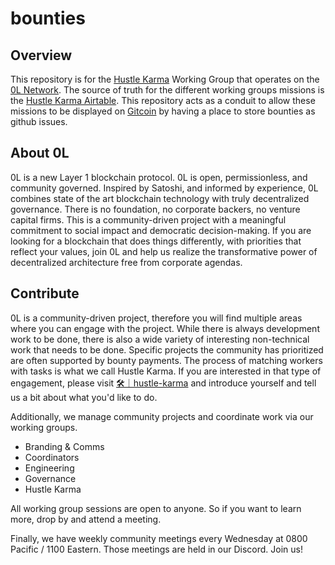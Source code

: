 # bounties


## Overview

This repository is for the [Hustle Karma](https://handbook.0l.network/index.php?title=Hustle_Karma) Working Group that operates on the [0L Network](https://0l.network/). The source of truth for the different working groups missions is the [Hustle Karma Airtable](https://airtable.com/shrCuXWvrZgHkspk7/tblixhNzkEaKt3a75). This repository acts as a conduit to allow these missions to be displayed on [Gitcoin](https://gitcoin.co/) by having a place to store bounties as github issues.

## About 0L

0L is a new Layer 1 blockchain protocol. 0L is open, permissionless, and community governed. Inspired by Satoshi, and informed by experience, 0L combines state of the art blockchain technology with truly decentralized governance. There is no foundation, no corporate backers, no venture capital firms. This is a community-driven project with a meaningful commitment to social impact and democratic decision-making. If you are looking for a blockchain that does things differently, with priorities that reflect your values, join 0L and help us realize the transformative power of decentralized architecture free from corporate agendas. 


## Contribute

0L is a community-driven project, therefore you will find multiple areas where you can engage with the project. While there is always development work to be done, there is also a wide variety of interesting non-technical work that needs to be done. Specific projects the community has prioritized are often supported by bounty payments. The process of matching workers with tasks is what we call Hustle Karma. If you are interested in that type of engagement, please visit [🛠｜hustle-karma](https://discord.gg/wqdnrBZX) and introduce yourself and tell us a bit about what you'd like to do. 

Additionally, we manage community projects and coordinate work via our working groups.

- Branding & Comms
- Coordinators
- Engineering
- Governance
- Hustle Karma

All working group sessions are open to anyone. So if you want to learn more, drop by and attend a meeting.

Finally, we have weekly community meetings every Wednesday at 0800 Pacific / 1100 Eastern. Those meetings are held in our Discord. Join us!
